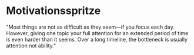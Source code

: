 # Motivationsspritze
"Most things are not as difficult as they seem—if you focus each day. However, giving one topic your full attention for an extended period of time is even harder than it seems. Over a long timeline, the bottleneck is usually attention not ability."

